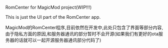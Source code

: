 RomCenter for MagicMod project(WIP!!!)

This is just the UI part of the RomCenter app.


MagicMod的RomCenter程序,目前依然在开发中,此处只包含了界面等部分内容,由于隐私方面的原因,和服务器通讯的部分暂时不会开源(如果我们有更好的ota服务器的话就可以一起开源服务器通讯部分代码了)


